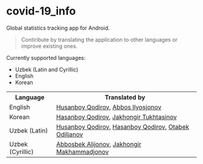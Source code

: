 # covid-19_info
Global statistics tracking app for Android.

> Contiribute by translating the application to other languages or improve existing ones.

Currently supported languages:
* Uzbek (Latin and Cyrillic)
* English
* Korean

<table>
		<th>Language</th>
		<th>Translated by</th>
		<tr>
			<td>English</td>
			<td>
				<a href="https://www.facebook.com/khusanboykodirov">Husanboy Qodirov</a>, 
				<a href="https://www.instagram.com/abbosilyosjonov/">Abbos Ilyosjonov</a>
			</td>
		</tr>
		<tr>
			<td>Korean</td>
			<td>
				<a href="http://facebook.com/hasanboy.dev">Hasanboy Qodirov</a>, 
				<a href="https://t.me/JakhongirTukhtasinov">Jakhongir Tukhtasinov</a>
			</td>
		</tr>
		<tr>
			<td>Uzbek (Latin)</td>
			<td>
				<a href="https://www.facebook.com/khusanboykodirov">Husanboy Qodirov</a>, 
				<a href="http://facebook.com/hasanboy.dev">Hasanboy Qodirov</a>, 
				<a href="https://www.facebook.com/otabek.odiljanov.94">Otabek Odiljanov</a>
			</td>
		</tr>
		<tr>
			<td>Uzbek (Cyrillic)</td>
			<td>
				<a href="https://www.instagram.com/alijonov_98_/">Abbosbek Alijonov</a>, 
				<a href="https://www.facebook.com/Jakhongir.JMM">Jakhongir Makhammadjonov</a>
			</td>
		</tr>
	</table>
